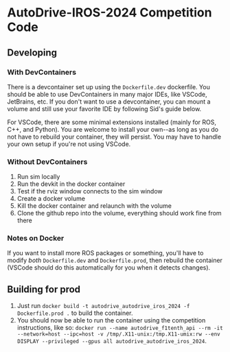 # AutoDrive-IROS-2024 Competition Code

## Developing

### With DevContainers
There is a devcontainer set up using the `Dockerfile.dev` dockerfile. You should be able to use DevContainers in many major IDEs, like VSCode, JetBrains, etc. If you don't want to use a devcontainer, you can mount a volume and still use your favorite IDE by following Sid's guide below.

For VSCode, there are some minimal extensions installed (mainly for ROS, C++, and Python). You are welcome to install your own--as long as you do not have to rebuild your container, they will persist. You may have to handle your own setup if you're not using VSCode.

### Without DevContainers
1. Run sim locally
2. Run the devkit in the docker container
3. Test if the rviz window connects to the sim window
4. Create a docker volume
5. Kill the docker container and relaunch with the volume
6. Clone the github repo into the volume, everything should work fine from there

### Notes on Docker
If you want to install more ROS packages or something, you'll have to modify *both* `Dockerfile.dev` and `Dockerfile.prod`, then rebuild the container (VSCode should do this automatically for you when it detects changes).

## Building for prod
1. Just run `docker build -t autodrive_autodrive_iros_2024 -f Dockerfile.prod .` to build the container. 
2. You should now be able to run the container using the competition instructions, like so: `docker run --name autodrive_f1tenth_api --rm -it --network=host --ipc=host -v /tmp/.X11-unix:/tmp.X11-umix:rw --env DISPLAY --privileged --gpus all autodrive_autodrive_iros_2024`.
